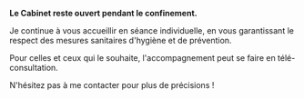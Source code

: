 **Le Cabinet reste ouvert pendant le confinement.**

Je continue à vous accueillir en séance individuelle, en vous garantissant le respect des mesures sanitaires d'hygiène et de prévention.

Pour celles et ceux qui le souhaite, l'accompagnement peut se faire en télé-consultation.

N'hésitez pas à me contacter pour plus de précisions !
